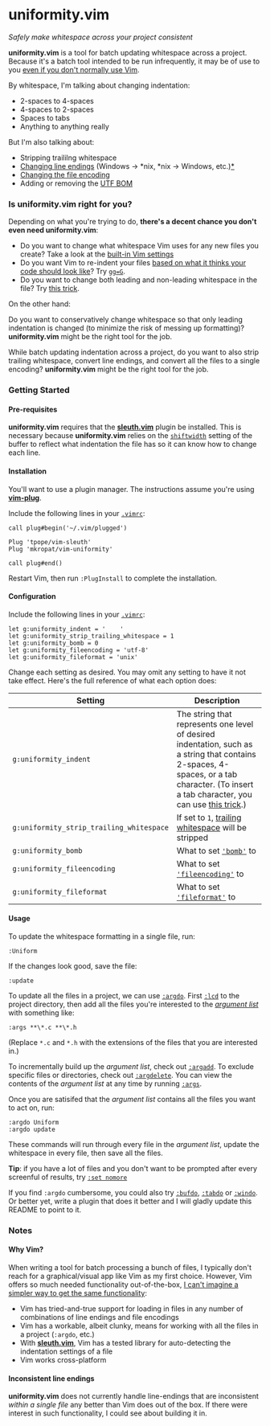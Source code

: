 # uniformity.vim

*Safely make whitespace across your project consistent*

__uniformity.vim__ is a tool for batch updating whitespace across a project.
Because it's a batch tool intended to be run infrequently, it may be of use to
you [even if you don't normally use Vim](#why-vim).

By whitespace, I'm talking about changing indentation:

- 2-spaces to 4-spaces
- 4-spaces to 2-spaces
- Spaces to tabs
- Anything to anything really

But I'm also talking about:

- Stripping traililng whitespace
- [Changing line
  endings](http://vimdoc.sourceforge.net/htmldoc/options.html#'fileformat')
  (Windows → *nix, *nix → Windows, etc.)[*](#inconsistent-line-endings)
- [Changing the file
  encoding](http://vimdoc.sourceforge.net/htmldoc/options.html#'fileencoding')
- Adding or removing the [UTF
  BOM](https://en.wikipedia.org/wiki/Byte_order_mark)

### Is uniformity.vim right for you?

Depending on what you're trying to do, __there's a decent chance you don't even
need uniformity.vim__:

- Do you want to change what whitespace Vim uses for any new files you create?
  Take a look at the [built-in Vim
  settings](http://vim.wikia.com/wiki/Indenting_source_code)
- Do you want Vim to re-indent your files [based on what it thinks your code
  should look
  like](http://vimdoc.sourceforge.net/htmldoc/indent.html#C-indenting)?  Try
  [`gg=G`](http://vim.wikia.com/wiki/Fix_indentation).
- Do you want to change both leading and non-leading whitespace in the file?
  Try [this trick](http://stackoverflow.com/a/16892086/27581).

On the other hand:

Do you want to conservatively change whitespace so that only leading
indentation is changed (to minimize the risk of messing up formatting)?
__uniformity.vim__ might be the right tool for the job.

While batch updating indentation across a project, do you want to also strip
trailing whitespace, convert line endings, and convert all the files to a
single encoding?  __uniformity.vim__ might be the right tool for the job.

### Getting Started

#### Pre-requisites

__uniformity.vim__ requires that the
[__sleuth.vim__](https://github.com/tpope/vim-sleuth) plugin be installed.
This is necessary because __uniformity.vim__ relies on the
[`shiftwidth`](http://vimdoc.sourceforge.net/htmldoc/options.html#'shiftwidth')
setting of the buffer to reflect what indentation the file has so it can know
how to change each line.

#### Installation

You'll want to use a plugin manager.  The instructions assume you're using
[__vim-plug__](https://github.com/junegunn/vim-plug).

Include the following lines in your
[`.vimrc`](http://vim.wikia.com/wiki/Open_vimrc_file):

```viml
call plug#begin('~/.vim/plugged')

Plug 'tpope/vim-sleuth'
Plug 'mkropat/vim-uniformity'

call plug#end()
```

Restart Vim, then run `:PlugInstall` to complete the installation.

#### Configuration

Include the following lines in your
[`.vimrc`](http://vim.wikia.com/wiki/Open_vimrc_file):

```viml
let g:uniformity_indent = '    '
let g:uniformity_strip_trailing_whitespace = 1
let g:uniformity_bomb = 0
let g:uniformity_fileencoding = 'utf-8'
let g:uniformity_fileformat = 'unix'
```

Change each setting as desired.  You may omit any setting to have it not take
effect.  Here's the full reference of what each option does:

Setting                                  | Description
-----------------------------------------|----------------------
`g:uniformity_indent`                    | The string that represents one level of desired indentation, such as a string that contains 2-spaces, 4-spaces, or a tab character. (To insert a tab character, you can use [this trick](http://stackoverflow.com/a/4781099/27581).)
`g:uniformity_strip_trailing_whitespace` | If set to `1`, [trailing whitespace](http://blog.codinghorror.com/whitespace-the-silent-killer/) will be stripped
`g:uniformity_bomb`                      | What to set [`'bomb'`](http://vimdoc.sourceforge.net/htmldoc/options.html#'bomb') to
`g:uniformity_fileencoding`              | What to set [`'fileencoding'`](http://vimdoc.sourceforge.net/htmldoc/options.html#'fileencoding') to
`g:uniformity_fileformat`                | What to set [`'fileformat'`](http://vimdoc.sourceforge.net/htmldoc/options.html#'fileformat') to

#### Usage

To update the whitespace formatting in a single file, run:

    :Uniform

If the changes look good, save the file:

    :update

To update all the files in a project, we can use
[`:argdo`](http://vimdoc.sourceforge.net/htmldoc/editing.html#:argdo).  First
[`:lcd`](http://vimdoc.sourceforge.net/htmldoc/editing.html#:lcd) to the
project directory, then add all the files you're interested to the [*argument
list*](http://vimdoc.sourceforge.net/htmldoc/editing.html#argument-list) with
something like:

    :args **\*.c **\*.h

(Replace `*.c` and `*.h` with the extensions of the files that you are
interested in.)

To incrementally build up the *argument list*, check out
[`:argadd`](http://vimdoc.sourceforge.net/htmldoc/editing.html#:argadd).  To
exclude specific files or directories, check out
[`:argdelete`](http://vimdoc.sourceforge.net/htmldoc/editing.html#:argdelete).
You can view the contents of the *argument list* at any time by running
[`:args`](http://vimdoc.sourceforge.net/htmldoc/editing.html#:args).

Once you are satisifed that the *argument list* contains all the files you want
to act on, run:

    :argdo Uniform
    :argdo update

These commands will run through every file in the *argument list*, update the
whitespace in every file, then save all the files.

__Tip__: if you have a lot of files and you don't want to be prompted after
every screenful of results, try [`:set
nomore`](http://vimdoc.sourceforge.net/htmldoc/options.html#'more')

If you find `:argdo` cumbersome, you could also try
[`:bufdo`](http://vimdoc.sourceforge.net/htmldoc/windows.html#:bufdo),
[`:tabdo`](http://vimdoc.sourceforge.net/htmldoc/tabpage.html#:tabdo) or
[`:windo`](http://vimdoc.sourceforge.net/htmldoc/windows.html#:windo).  Or
better yet, write a plugin that does it better and I will gladly update this
README to point to it.

### Notes

#### Why Vim?

When writing a tool for batch processing a bunch of files, I typically don't
reach for a graphical/visual app like Vim as my first choice.  However, Vim
offers so much needed functionality out-of-the-box, [I can't imagine a simpler
way to get the same
functionality](https://github.com/mkropat/vim-uniformity/blob/master/autoload/uniformity.vim):

- Vim has tried-and-true support for loading in files in any number of combinations of line endings and file encodings
- Vim has a workable, albeit clunky, means for working with all the files in a project (`:argdo`, etc.)
- With [__sleuth.vim__](https://github.com/tpope/vim-sleuth), Vim has a tested library for auto-detecting the indentation settings of a file
- Vim works cross-platform

#### Inconsistent line endings

__uniformity.vim__ does not currently handle line-endings that are inconsistent
*within a single file* any better than Vim does out of the box.  If there were
interest in such functionality, I could see about building it in.
